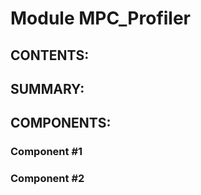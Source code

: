 Module MPC_Profiler
======================

CONTENTS:
---------
    
    

SUMMARY:
--------


COMPONENTS:
-----------

### Component #1
### Component #2
